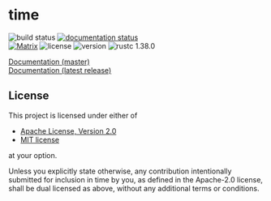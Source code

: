 # time

![build status](https://github.com/time-rs/time/workflows/Build/badge.svg)
[![documentation status](https://github.com/time-rs/time/workflows/Documentation/badge.svg)](https://time-rs.github.io/time/time/index.html)
<br>
[![Matrix](https://img.shields.io/badge/chat-Matrix/Riot-blue)](https://riot.im/app/#/room/!AAFrFkLHvtsXtMYRho:matrix.org)
![license](https://img.shields.io/badge/license-MIT%20or%20Apache--2-brightgreen)
![version](https://img.shields.io/crates/v/time)
![rustc 1.38.0](https://img.shields.io/badge/rustc-1.38.0-blue)

[Documentation (master)](https://time-rs.github.io/time/time/index.html)
<br>
[Documentation (latest release)](https://docs.rs/time)

## License

This project is licensed under either of

- [Apache License, Version 2.0](https://github.com/time-rs/time/blob/master/LICENSE-Apache)
- [MIT license](https://github.com/time-rs/time/blob/master/LICENSE-MIT)

at your option.

Unless you explicitly state otherwise, any contribution intentionally submitted
for inclusion in time by you, as defined in the Apache-2.0 license, shall be
dual licensed as above, without any additional terms or conditions.
